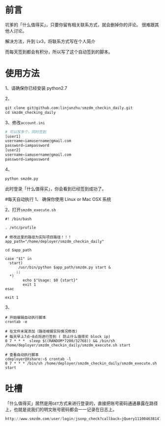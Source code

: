 # 前言
坑爹的「什么值得买」，只要你留有相关联系方式，就会删掉你的评论。
很难跟其他人讨论。

解决方法，升到 Lv3，将联系方式写在个人简介

而每天签到都会有积分，所以写了这个自动签到的脚本。

# 使用方法


1、请确保你已经安装 python2.7

2、
```python
git clone git@github.com:linjunzhu/smzdm_checkin_daily.git
cd smzdm_checking_daily
```

3、修改`account.ini`
```python
# 可以写多个，同时签到
[user1]
username=iamusername@gmail.com
password=iampassword
[user2]
username=iamusername@gmail.com
password=iampassword
```
4、
```python
python smzdm.py
```

此时登录「什么值得买」，你会看到已经签到成功了。

#每天自动执行
1、 确保你使用 Linux or Mac OSX 系统

2、打开`smzdm_execute.sh`
```shell
#! /bin/bash

. /etc/profile

# 修改这里的路径为实际项目路径！！！
app_path="/home/deployer/smzdm_checkin_daily"

cd $app_path

case "$1" in
  start)
      /usr/bin/python $app_path/smzdm.py start &
     ;;
  *)
        echo $"Usage: $0 {start}"
        exit 1
esac

exit 1

```
3、
```shell
# 开始编辑自动执行脚本
crontab -e
```
```shell
# 在文件末尾添加（路径根据实际情况修改)
# 每天早上7点~8点将进行签到 ( 防止什么值得买 block ip)
0 7 * * *  sleep $((RANDOM*7200/32768)) && /bin/sh /home/deployer/smzdm_checkin_daily/smzdm_execute.sh start
```
```shell
# 查看自动执行脚本
cdeployer@Xshare:~$ crontab -l
0 7 * * * /bin/sh /home/deployer/smzdm_checkin_daily/smzdm_execute.sh start
```


# 吐槽
「什么值得买」居然是用`GET`方式来进行登录的，直接把账号密码通通暴露在路径上，也就是说我们的明文账号密码都会一一记录在日志上。
```python
http://www.smzdm.com/user/login/jsonp_check?callback=jQuery111004638147682417184_1439357637485&user_login=%s&user_pass=%s&rememberme=%s&is_pop=%s&captcha=&_=1439357637487" % (user_login, user_pass, rememberme, is_pop)
```
